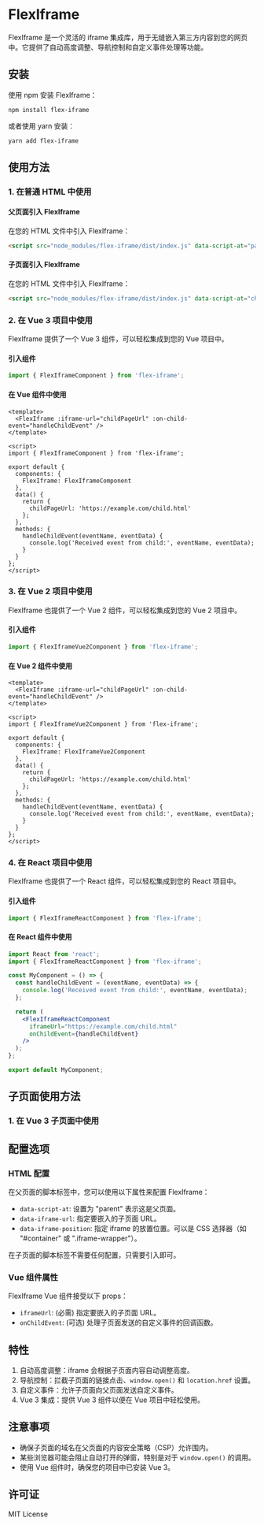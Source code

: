 # FlexIframe

FlexIframe 是一个灵活的 iframe 集成库，用于无缝嵌入第三方内容到您的网页中。它提供了自动高度调整、导航控制和自定义事件处理等功能。

## 安装

使用 npm 安装 FlexIframe：

```bash
npm install flex-iframe
```

或者使用 yarn 安装：

```bash
yarn add flex-iframe
```

## 使用方法

### 1. 在普通 HTML 中使用

#### 父页面引入 FlexIframe

在您的 HTML 文件中引入 FlexIframe：

```html
<script src="node_modules/flex-iframe/dist/index.js" data-script-at="parent" data-iframe-url="https://example.com/child.html"></script>
```

#### 子页面引入 FlexIframe

在您的 HTML 文件中引入 FlexIframe：

```html
<script src="node_modules/flex-iframe/dist/index.js" data-script-at="child"></script>
```

### 2. 在 Vue 3 项目中使用

FlexIframe 提供了一个 Vue 3 组件，可以轻松集成到您的 Vue 项目中。

#### 引入组件

```javascript
import { FlexIframeComponent } from 'flex-iframe';
```

#### 在 Vue 组件中使用

```vue
<template>
  <FlexIframe :iframe-url="childPageUrl" :on-child-event="handleChildEvent" />
</template>

<script>
import { FlexIframeComponent } from 'flex-iframe';

export default {
  components: {
    FlexIframe: FlexIframeComponent
  },
  data() {
    return {
      childPageUrl: 'https://example.com/child.html'
    };
  },
  methods: {
    handleChildEvent(eventName, eventData) {
      console.log('Received event from child:', eventName, eventData);
    }
  }
};
</script>
```

### 3. 在 Vue 2 项目中使用

FlexIframe 也提供了一个 Vue 2 组件，可以轻松集成到您的 Vue 2 项目中。

#### 引入组件

```javascript
import { FlexIframeVue2Component } from 'flex-iframe';
```

#### 在 Vue 2 组件中使用

```vue
<template>
  <FlexIframe :iframe-url="childPageUrl" :on-child-event="handleChildEvent" />
</template>

<script>
import { FlexIframeVue2Component } from 'flex-iframe';

export default {
  components: {
    FlexIframe: FlexIframeVue2Component
  },
  data() {
    return {
      childPageUrl: 'https://example.com/child.html'
    };
  },
  methods: {
    handleChildEvent(eventName, eventData) {
      console.log('Received event from child:', eventName, eventData);
    }
  }
};
</script>
```

### 4. 在 React 项目中使用

FlexIframe 也提供了一个 React 组件，可以轻松集成到您的 React 项目中。

#### 引入组件

```javascript
import { FlexIframeReactComponent } from 'flex-iframe';
```

#### 在 React 组件中使用

```jsx
import React from 'react';
import { FlexIframeReactComponent } from 'flex-iframe';

const MyComponent = () => {
  const handleChildEvent = (eventName, eventData) => {
    console.log('Received event from child:', eventName, eventData);
  };

  return (
    <FlexIframeReactComponent 
      iframeUrl="https://example.com/child.html"
      onChildEvent={handleChildEvent}
    />
  );
};

export default MyComponent;
```

## 子页面使用方法

### 1. 在 Vue 3 子页面中使用

## 配置选项

### HTML 配置

在父页面的脚本标签中，您可以使用以下属性来配置 FlexIframe：

- `data-script-at`: 设置为 "parent" 表示这是父页面。
- `data-iframe-url`: 指定要嵌入的子页面 URL。
- `data-iframe-position`: 指定 iframe 的放置位置。可以是 CSS 选择器（如 "#container" 或 ".iframe-wrapper"）。

在子页面的脚本标签不需要任何配置，只需要引入即可。

### Vue 组件属性

FlexIframe Vue 组件接受以下 props：

- `iframeUrl`: (必需) 指定要嵌入的子页面 URL。
- `onChildEvent`: (可选) 处理子页面发送的自定义事件的回调函数。

## 特性

1. 自动高度调整：iframe 会根据子页面内容自动调整高度。
2. 导航控制：拦截子页面的链接点击、`window.open()` 和 `location.href` 设置。
3. 自定义事件：允许子页面向父页面发送自定义事件。
4. Vue 3 集成：提供 Vue 3 组件以便在 Vue 项目中轻松使用。

## 注意事项

- 确保子页面的域名在父页面的内容安全策略（CSP）允许围内。
- 某些浏览器可能会阻止自动打开的弹窗，特别是对于 `window.open()` 的调用。
- 使用 Vue 组件时，确保您的项目中已安装 Vue 3。

## 许可证

MIT License